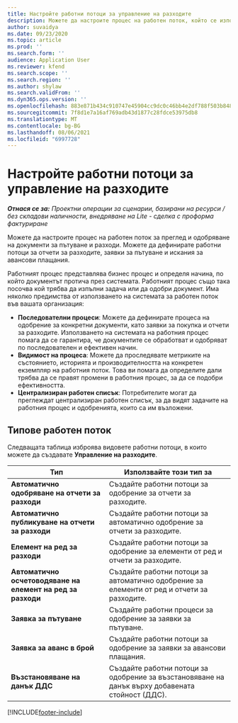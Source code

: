 ```yaml
---
title: Настройте работни потоци за управление на разходите
description: Можете да настроите процес на работен поток, който се използва за преглед и одобряване на документи за пътуване и разходи.
author: suvaidya
ms.date: 09/23/2020
ms.topic: article
ms.prod: ''
ms.search.form: ''
audience: Application User
ms.reviewer: kfend
ms.search.scope: ''
ms.search.region: ''
ms.author: shylaw
ms.search.validFrom: ''
ms.dyn365.ops.version: ''
ms.openlocfilehash: 883e871b434c910747e45904cc9dc0c46bb4e2df788f503b848ad41984884edd
ms.sourcegitcommit: 7f8d1e7a16af769adb43d1877c28fdce53975db8
ms.translationtype: MT
ms.contentlocale: bg-BG
ms.lasthandoff: 08/06/2021
ms.locfileid: "6997728"
---
```

# <a name="set-up-workflows-for-expense-management"></a>Настройте работни потоци за управление на разходите

_**Отнася се за:** Проектни операции за сценарии, базирани на ресурси / без складови наличности, внедряване на Lite - сделка с проформа фактуриране_

Можете да настроите процес на работен поток за преглед и одобряване на документи за пътуване и разходи. Можете да дефинирате работни потоци за отчети за разходите, заявки за пътуване и искания за авансови плащания.

Работният процес представлява бизнес процес и определя начина, по който документът протича през системата. Работният процес също така посочва кой трябва да изпълни задача или да одобри документ. Има няколко предимства от използването на системата за работен поток във вашата организация:

- **Последователни процеси**: Можете да дефинирате процеса на одобрение за конкретни документи, като заявки за покупка и отчети за разходите. Използването на системата на работния процес помага да се гарантира, че документите се обработват и одобряват по последователен и ефективен начин.
- **Видимост на процеса**: Можете да проследявате метриките на състоянието, историята и производителността на конкретен екземпляр на работния поток. Това ви помага да определите дали трябва да се правят промени в работния процес, за да се подобри ефективността.
- **Централизиран работен списък**: Потребителите могат да преглеждат централизиран работен списък, за да видят задачите на работния процес и одобренията, които са им възложени. 

## <a name="workflow-types"></a>Типове работен поток

Следващата таблица изброява видовете работни потоци, в които можете да създавате **Управление на разходите**.


|              <strong>Тип</strong>              |                   <strong>Използвайте този тип за</strong>                   |
|-------------------------------------------------|-----------------------------------------------------------------------|
|   <strong>Автоматично одобряване на отчети за разходи</strong> |            Създайте работни потоци за одобрение за отчети за разходите.             |
|  <strong>Автоматично публикуване на отчети за разходи</strong>   |        Създайте работни потоци за автоматично одобрение за отчети за разходите.        |
|       <strong>Елемент на ред за разходи</strong>        |     Създайте работни потоци за одобрение за елементи от ред и отчети за разходите.      |
| <strong>Автоматично осчетоводяване на елемент на ред за разходи</strong> | Създайте работни потоци за автоматично одобрение за елементи от ред и отчети за разходите. |
|       <strong>Заявка за пътуване</strong>       |          Създайте работни процеси за одобрение за заявки за пътуване.           |
|      <strong>Заявка за аванс в брой</strong>      |         Създайте работни потоци за одобрение за заявки за авансови плащания.          |
|        <strong>Възстановяване на данък ДДС</strong>        | Създайте работни потоци за одобрение за възстановяване на данък върху добавената стойност (ДДС).  |


[!INCLUDE[footer-include](../includes/footer-banner.md)]